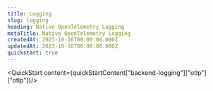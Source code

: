```yaml
---
title: Logging
slug: logging
heading: Native OpenTelemetry Logging
metaTitle: Native OpenTelemetry Logging
createdAt: 2023-10-16T00:00:00.000Z
updatedAt: 2023-10-16T00:00:00.000Z
quickstart: true
---
```


<QuickStart content={quickStartContent["backend-logging"]["otlp"]["otlp"]}/>
